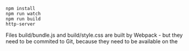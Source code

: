 ```
npm install
npm run watch
npm run build
http-server
```

Files build/bundle.js and build/style.css are built by Webpack - but they need to be commited to Git, because they need to be available on the
